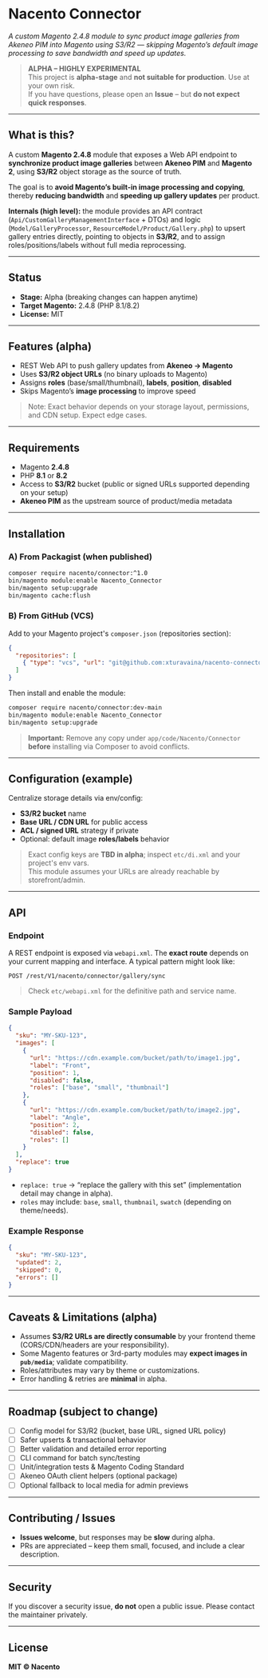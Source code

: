 # Nacento Connector

*A custom Magento 2.4.8 module to sync product image galleries from Akeneo PIM into Magento using S3/R2 — skipping Magento’s default image processing to save bandwidth and speed up updates.*

> **ALPHA – HIGHLY EXPERIMENTAL**  
> This project is **alpha-stage** and **not suitable for production**. Use at your own risk.  
> If you have questions, please open an **Issue** – but **do not expect quick responses**.

---

## What is this?

A custom **Magento 2.4.8** module that exposes a Web API endpoint to **synchronize product image galleries** between **Akeneo PIM** and **Magento 2**, using **S3/R2** object storage as the source of truth.

The goal is to **avoid Magento’s built-in image processing and copying**, thereby **reducing bandwidth** and **speeding up gallery updates** per product.

**Internals (high level):** the module provides an API contract (`Api/CustomGalleryManagementInterface` + DTOs) and logic (`Model/GalleryProcessor`, `ResourceModel/Product/Gallery.php`) to upsert gallery entries directly, pointing to objects in **S3/R2**, and to assign roles/positions/labels without full media reprocessing.

---

## Status

- **Stage:** Alpha (breaking changes can happen anytime)
- **Target Magento:** 2.4.8 (PHP 8.1/8.2)
- **License:** MIT

---

## Features (alpha)

- REST Web API to push gallery updates from **Akeneo → Magento**  
- Uses **S3/R2 object URLs** (no binary uploads to Magento)  
- Assigns **roles** (base/small/thumbnail), **labels**, **position**, **disabled**  
- Skips Magento’s **image processing** to improve speed

> Note: Exact behavior depends on your storage layout, permissions, and CDN setup. Expect edge cases.

---

## Requirements

- Magento **2.4.8**  
- PHP **8.1** or **8.2**  
- Access to **S3/R2** bucket (public or signed URLs supported depending on your setup)  
- **Akeneo PIM** as the upstream source of product/media metadata

---

## Installation

### A) From Packagist (when published)

```bash
composer require nacento/connector:^1.0
bin/magento module:enable Nacento_Connector
bin/magento setup:upgrade
bin/magento cache:flush
```

### B) From GitHub (VCS)

Add to your Magento project's `composer.json` (repositories section):

```json
{
  "repositories": [
    { "type": "vcs", "url": "git@github.com:xturavaina/nacento-connector.git" }
  ]
}
```

Then install and enable the module:

```bash
composer require nacento/connector:dev-main
bin/magento module:enable Nacento_Connector
bin/magento setup:upgrade
```

> **Important:** Remove any copy under `app/code/Nacento/Connector` **before** installing via Composer to avoid conflicts.

---

## Configuration (example)

Centralize storage details via env/config:

- **S3/R2 bucket** name  
- **Base URL / CDN URL** for public access  
- **ACL / signed URL** strategy if private  
- Optional: default image **roles/labels** behavior

> Exact config keys are **TBD in alpha**; inspect `etc/di.xml` and your project's env vars.  
> This module assumes your URLs are already reachable by storefront/admin.

---

## API

### Endpoint

A REST endpoint is exposed via `webapi.xml`. The **exact route** depends on your current mapping and interface. A typical pattern might look like:

```
POST /rest/V1/nacento/connector/gallery/sync
```

> Check `etc/webapi.xml` for the definitive path and service name.

### Sample Payload

```json
{
  "sku": "MY-SKU-123",
  "images": [
    {
      "url": "https://cdn.example.com/bucket/path/to/image1.jpg",
      "label": "Front",
      "position": 1,
      "disabled": false,
      "roles": ["base", "small", "thumbnail"]
    },
    {
      "url": "https://cdn.example.com/bucket/path/to/image2.jpg",
      "label": "Angle",
      "position": 2,
      "disabled": false,
      "roles": []
    }
  ],
  "replace": true
}
```

- `replace: true` → “replace the gallery with this set” (implementation detail may change in alpha).  
- `roles` may include: `base`, `small`, `thumbnail`, `swatch` (depending on theme/needs).

### Example Response

```json
{
  "sku": "MY-SKU-123",
  "updated": 2,
  "skipped": 0,
  "errors": []
}
```

---

## Caveats & Limitations (alpha)

- Assumes **S3/R2 URLs are directly consumable** by your frontend theme (CORS/CDN/headers are your responsibility).  
- Some Magento features or 3rd-party modules may **expect images in `pub/media`**; validate compatibility.  
- Roles/attributes may vary by theme or customizations.  
- Error handling & retries are **minimal** in alpha.

---

## Roadmap (subject to change)

- [ ] Config model for S3/R2 (bucket, base URL, signed URL policy)  
- [ ] Safer upserts & transactional behavior  
- [ ] Better validation and detailed error reporting  
- [ ] CLI command for batch sync/testing  
- [ ] Unit/integration tests & Magento Coding Standard  
- [ ] Akeneo OAuth client helpers (optional package)  
- [ ] Optional fallback to local media for admin previews

---

## Contributing / Issues

- **Issues welcome**, but responses may be **slow** during alpha.  
- PRs are appreciated – keep them small, focused, and include a clear description.

---

## Security

If you discover a security issue, **do not** open a public issue. Please contact the maintainer privately.

---

## License

**MIT © Nacento**
